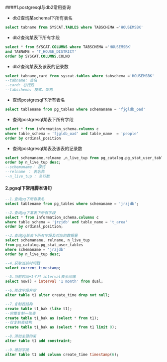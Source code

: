 ####1.postgresql与db2常用查询
+ db2查询某schemal下所有表名
````sql
select tabname from SYSCAT.TABLES where TABSCHEMA ='HOUSEMSBK'
````

+ db2查询某表下所有字段
````sql
select * from SYSCAT.COLUMNS where TABSCHEMA ='HOUSEMSBK'
and TABNAME = 'T_HOUSE_DISTRICT'
order by SYSCAT.COLUMNS.COLNO
````
+ db2查询某表及该表的记录数
````sql
select tabname,card from syscat.tables where tabschema ='HOUSEMSBK'
--tabname: 表名
--card: 总行数
--tabschema: 模式、架构
````

+ 查询postgresql下所有表名
````sql
select tablename from pg_tables where schemaname = 'fjgldb_oad'
````

+ 查询postgresql某表下所有字段
````sql
select * from information_schema.columns c 
where table_schema = 'fjgldb_oad' and table_name  = 'people'
order by ordinal_position 
````

+ 查询postgresql某表及该表的记录数
````sql
select schemaname,relname ,n_live_tup from pg_catalog.pg_stat_user_tables 
order by n_live_tup desc; 
--schemaname： 模式
--relname ： 表名称
--n_live_tup : 总行数
````

#### 2.pgsql下常用脚本语句
````sql
--1.查询pg下所有表名
select tablename from pg_tables where schemaname = 'jrzjdb';

--2.查询pg下某表下所有字段
select * from information_schema.columns c
where table_schema = 'jrzjdb' and table_name = 't_area'
order by ordinal_position;

--3.查询pg某表下所有字段及对应的数据量
select schemaname, relname, n_live_tup
from pg_catalog.pg_stat_user_tables
where schemaname = 'jrzjdb'
order by n_live_tup desc;

--4.获取当前时间戳
select current_timestamp;

--5.当前时间+1个月 interval表示间隔
select now() + interval '1 month' from dual;

--6.修改字段非空
alter table t1 alter create_time drop not null;

--7.复制表结构
create table t1_bak (like t1);
--完整复制一张表
create table t1_bak as (select * from t1);
--仅复制表结构
create table t1_bak as (select * from t1 limit 0);

--8.添加主键约束
alter table t1 add constraint;

--9.增加字段
alter table t1 add column create_time timestamp(6);
````
